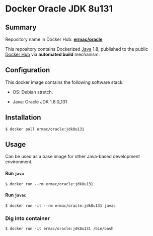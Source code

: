Docker Oracle JDK 8u131
=======================

## Summary

Repository name in Docker Hub: **[ermac/oracle](https://registry.hub.docker.com/u/ermac/oracle/)**

This repository contains Dockerized [Java](https://www.java.com/) 1.8, published to the public [Docker Hub](https://registry.hub.docker.com/) via **automated build** mechanism.


## Configuration

This docker image contains the following software stack:

- OS: Debian stretch.

- Java: Oracle JDK 1.8.0_131


## Installation

   ```
   $ docker pull ermac/oracle:jdk8u131
   ```

## Usage

Can be used as a base image for other Java-based development environment.


#### Run `java`

```
$ docker run --rm ermac/oracle:jdk8u131
```


#### Run `javac`

```
$ docker run -it --rm ermac/oracle:jdk8u131 javac
```


### Dig into container

```
$ docker run -it ermac/oracle:jdk8u131 /bin/bash
```
